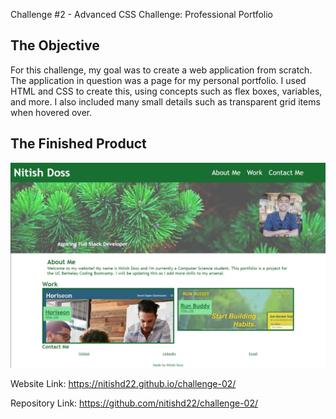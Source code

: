 Challenge #2 - Advanced CSS Challenge: Professional Portfolio

## The Objective 

For this challenge, my goal was to create a web application from scratch. The application in question was a page for my personal portfolio. I used HTML and CSS to create this, using concepts such as flex boxes, variables, and more. I also included many small details such as transparent grid items when hovered over.

## The Finished Product

![screenshot of application](./assets/images/application-screenshot.png)

Website Link: https://nitishd22.github.io/challenge-02/

Repository Link: https://github.com/nitishd22/challenge-02/